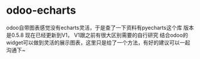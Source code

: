 # odoo-echarts
odoo自带图表感觉没有echarts灵活，于是查了一下资料有pyecharts这个库
版本是0.5.8 现在已经更新到V1， V1跟之前有很大区别需要的自行研究
结合odoo的widget可以做到灵活的展示图表，这里只是给了一个方法，有好的建议可以一起沟通下~


